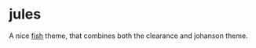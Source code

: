 # jules

A nice [fish](https://fishshell.com/) theme, that combines both the clearance and johanson theme.

